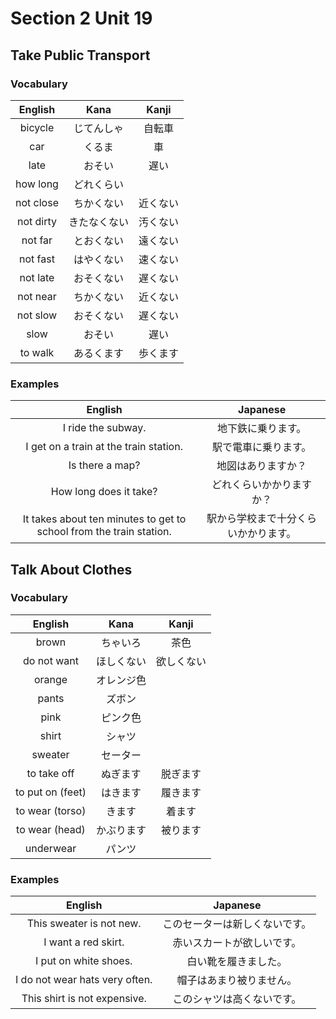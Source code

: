 # Section 2 Unit 19
## Take Public Transport
### Vocabulary
| English | Kana | Kanji |
|:-------:|:----:|:-----:|
| bicycle | じてんしゃ | 自転車 |
| car | くるま | 車 |
| late | おそい | 遅い |
| how long | どれくらい | |
| not close | ちかくない | 近くない |
| not dirty | きたなくない | 汚くない |
| not far | とおくない | 遠くない |
| not fast | はやくない | 速くない |
| not late | おそくない | 遅くない |
| not near | ちかくない | 近くない |
| not slow | おそくない | 遅くない |
| slow | おそい | 遅い |
| to walk | あるくます | 歩くます |

### Examples
| English | Japanese |
|:-------:|:--------:|
| I ride the subway. | 地下鉄に乗ります。 |
| I get on a train at the train station. | 駅で電車に乗ります。 |
| Is there a map? | 地図はありますか？ |
| How long does it take? | どれくらいかかりますか？ |
| It takes about ten minutes to get to school from the train station. | 駅から学校まで十分くらいかかります。 |

## Talk About Clothes
### Vocabulary
| English | Kana | Kanji |
|:-------:|:----:|:-----:|
| brown | ちゃいろ | 茶色 |
| do not want | ほしくない | 欲しくない |
| orange | オレンジ色 | |
| pants | ズボン | |
| pink | ピンク色 | |
| shirt | シャツ | |
| sweater | セーター | |
| to take off | ぬぎます | 脱ぎます |
| to put on (feet) | はきます | 履きます |
| to wear (torso) | きます | 着ます |
| to wear (head) | かぶります | 被ります |
| underwear | パンツ | |

### Examples
| English | Japanese |
|:-------:|:--------:|
| This sweater is not new. | このセーターは新しくないです。 |
| I want a red skirt. | 赤いスカートが欲しいです。 |
| I put on white shoes. | 白い靴を履きました。 |
| I do not wear hats very often. | 帽子はあまり被りません。 |
| This shirt is not expensive. | このシャツは高くないです。 |
